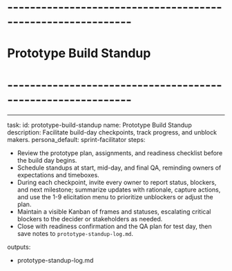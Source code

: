 <!-- Powered by BMAD™ Core -->

# ------------------------------------------------------------

# Prototype Build Standup

# ------------------------------------------------------------

---

task:
id: prototype-build-standup
name: Prototype Build Standup
description: Facilitate build-day checkpoints, track progress, and unblock makers.
persona_default: sprint-facilitator
steps:

- Review the prototype plan, assignments, and readiness checklist before the build day begins.
- Schedule standups at start, mid-day, and final QA, reminding owners of expectations and timeboxes.
- During each checkpoint, invite every owner to report status, blockers, and next milestone; summarize updates with rationale, capture actions, and use the 1-9 elicitation menu to prioritize unblockers or adjust the plan.
- Maintain a visible Kanban of frames and statuses, escalating critical blockers to the decider or stakeholders as needed.
- Close with readiness confirmation and the QA plan for test day, then save notes to `prototype-standup-log.md`.

outputs:

- prototype-standup-log.md
